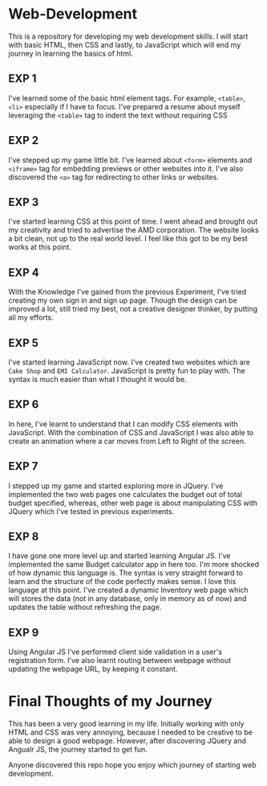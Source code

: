 # Web-Development
This is a repository for developing my web development skills.
I will start with basic HTML, then CSS and lastly, to JavaScript which will end my journey in learning the basics of html.

## EXP 1

I've learned some of the basic html element tags. 
For example, `<table>`, `<li>` especially if I have to focus.
I've prepared a resume about myself leveraging the `<table>` tag to indent the text without requiring CSS
## EXP 2

I've stepped up my game little bit.
I've learned about `<form>` elements and `<iframe>` tag for embedding previews or other websites into it.
I've also discovered the `<a>` tag for redirecting to other links or websites.
## EXP 3

I've started learning CSS at this point of time.
I went ahead and brought out my creativity and tried to advertise the AMD corporation.
The website looks a bit clean, not up to the real world level. I feel like this got to be my best works at this point.
## EXP 4

With the Knowledge I've gained from the previous Experiment, I've tried creating my own sign in and sign up page. Though the design can be improved a lot, still tried my best, not a creative designer thinker, by putting all my efforts.
## EXP 5

I've started learning JavaScript now. I've created two websites which are `Cake Shop` and `EMI Calculator`. JavaScript is pretty fun to play with. The syntax is much easier than what I thought it would be.
## EXP 6

In here, I've learnt to understand that I can modify CSS elements with JavaScript. With the combination of CSS and JavaScript I was also able to create an animation where a car moves from Left to Right of the screen.
## EXP 7

I stepped up my game and started exploring more in JQuery. I've implemented the two web pages one calculates the budget out of total budget specified, whereas, other web page is about manipulating CSS with JQuery which I've tested in previous experiments.
## EXP 8

I have gone one more level up and started learning Angular JS. I've implemented the same Budget calculator app in here too. I'm more shocked of how dynamic this language is. The syntax is very straight forward to learn and the structure of the code perfectly makes sense. I love this language at this point. I've created a dynamic Inventory web page which will stores the data (not in any database, only in memory as of now) and updates the table without refreshing the page.
## EXP 9

Using Angular JS I've performed client side validation in a user's registration form. I've also learnt routing between webpage without updating the webpage URL, by keeping it constant.


# Final Thoughts of my Journey

This has been a very good learning in my life. Initially working with only HTML and CSS was very annoying, because I needed to be creative to be able to design a good webpage. However, after discovering JQuery and Angualr JS, the journey started to get fun.

Anyone discovered this repo hope you enjoy which journey of starting web development.
